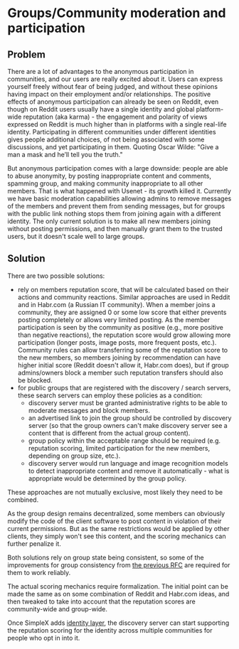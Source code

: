 # Groups/Community moderation and participation

## Problem

There are a lot of advantages to the anonymous participation in communities, and our users are really excited about it.
Users can express yourself freely without fear of being judged, and without these opinions having impact on their employment and/or relationships. The positive effects of anonymous participation can already be seen on Reddit, even though on Reddit users usually have a single identity and global platform-wide reputation (aka karma) - the engagement and polarity of views expressed on Reddit is much higher than in platforms with a single real-life identity. Participating in different communities under different identities gives people additional choices, of not being associated with some discussions, and yet participating in them. Quoting Oscar Wilde: "Give a man a mask and he’ll tell you the truth."

But anonymous participation comes with a large downside: people are able to abuse anonymity, by posting inappropriate content and comments, spamming group, and making community inappropriate to all other members. That is what happened with Usenet - its growth killed it. Currently we have basic moderation capabilities allowing admins to remove messages of the members and prevent them from sending messages, but for groups with the public link nothing stops them from joining again with a different identity. The only current solution is to make all new members joining without posting permissions, and then manually grant them to the trusted users, but it doesn't scale well to large groups.

## Solution

There are two possible solutions:
- rely on members reputation score, that will be calculated based on their actions and community reactions. Similar approaches are used in Reddit and in Habr.com (a Russian IT community). When a member joins a community, they are assigned 0 or some low score that either prevents posting completely or allows very limited posting. As the member participation is seen by the community as positive (e.g., more positive than negative reactions), the reputation score would grow allowing more participation (longer posts, image posts, more frequent posts, etc.). Community rules can allow transferring some of the reputation score to the new members, so members joining by recommendation can have higher initial score (Reddit doesn't allow it, Habr.com does), but if group admins/owners block a member such reputation transfers should also be blocked.
- for public groups that are registered with the discovery / search servers, these search servers can employ these policies as a condition:
  - discovery server must be granted administrative rights to be able to moderate messages and block members.
  - an advertised link to join the group should be controlled by discovery server (so that the group owners can't make discovery server see a content that is different from the actual group content).
  - group policy within the acceptable range should be required (e.g. reputation scoring, limited participation for the new members, depending on group size, etc.).
  - discovery server would run language and image recognition models to detect inappropriate content and remove it automatically - what is appropriate would be determined by the group policy.

These approaches are not mutually exclusive, most likely they need to be combined.

As the group design remains decentralized, some members can obviously modify the code of the client software to post content in violation of their current permissions. But as the same restrictions would be applied by other clients, they simply won't see this content, and the scoring mechanics can further penalize it.

Both solutions rely on group state being consistent, so some of the improvements for group consistency from [the previous RFC](./2023-05-02-groups.md) are required for them to work reliably.

The actual scoring mechanics require formalization. The initial point can be made the same as on some combination of Reddit and Habr.com ideas, and then tweaked to take into account that the reputation scores are community-wide and group-wide.

Once SimpleX adds [identity layer](./2021-12-11-identity.md), the discovery server can start supporting the reputation scoring for the identity across multiple communities for people who opt in into it.
